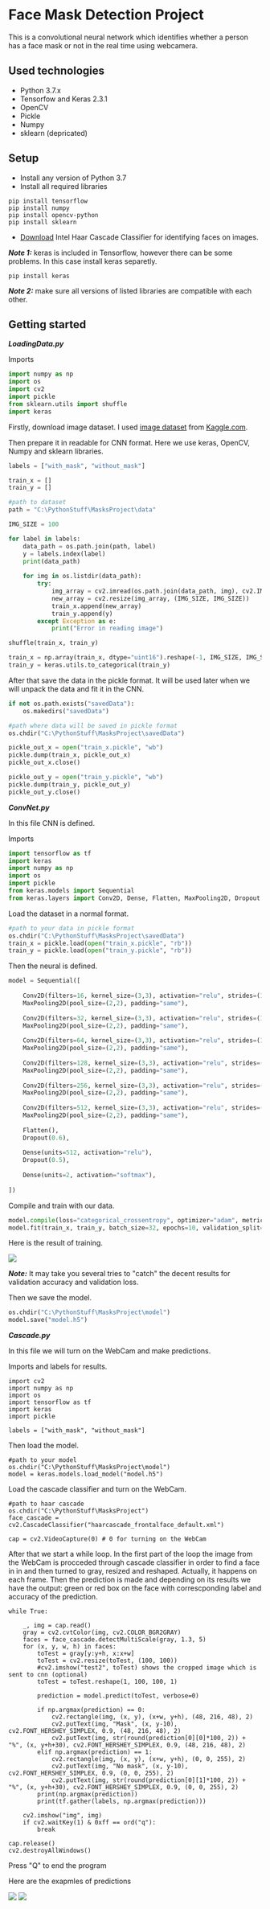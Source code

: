 # Face Mask Detection Project

This is a convolutional neural network which identifies whether a person has a face mask or not in the real time using webcamera.

## Used technologies

* Python 3.7.x 
* Tensorfow and Keras 2.3.1
* OpenCV
* Pickle
* Numpy
* sklearn (depricated)

## Setup

* Install any version of Python 3.7
* Install all required libraries

```
pip install tensorflow
pip install numpy
pip install opencv-python
pip install sklearn
```

* [Download](https://github.com/opencv/opencv/blob/master/data/haarcascades/haarcascade_frontalface_default.xml) Intel Haar Cascade Classifier for identifying faces on images.

***Note 1:*** keras is included in Tensorflow, however there can be some problems. In this case install keras separetly.

```pip install keras```

***Note 2:*** make sure all versions of listed libraries are compatible with each other.

## Getting started

***LoadingData.py***

Imports
```python
import numpy as np
import os
import cv2
import pickle
from sklearn.utils import shuffle
import keras
```

Firstly, download image dataset. I used [image dataset](https://www.kaggle.com/omkargurav/face-mask-dataset) from [Kaggle.com](https://www.kaggle.com/).

Then prepare it in readable for CNN format. Here we use keras, OpenCV, Numpy and sklearn libraries. 

```python
labels = ["with_mask", "without_mask"]

train_x = []
train_y = []

#path to dataset
path = "C:\PythonStuff\MasksProject\data"  

IMG_SIZE = 100

for label in labels:
    data_path = os.path.join(path, label)
    y = labels.index(label)
    print(data_path)
   
    for img in os.listdir(data_path):
        try:
            img_array = cv2.imread(os.path.join(data_path, img), cv2.IMREAD_GRAYSCALE)
            new_array = cv2.resize(img_array, (IMG_SIZE, IMG_SIZE))
            train_x.append(new_array)
            train_y.append(y)
        except Exception as e:
            print("Error in reading image")

shuffle(train_x, train_y)

train_x = np.array(train_x, dtype="uint16").reshape(-1, IMG_SIZE, IMG_SIZE, 1)
train_y = keras.utils.to_categorical(train_y)
```
 
After that save the data in the pickle format. It will be used later when we will unpack the data and fit it in the CNN.
```python
if not os.path.exists("savedData"):
    os.makedirs("savedData")

#path where data will be saved in pickle format
os.chdir("C:\PythonStuff\MasksProject\savedData")

pickle_out_x = open("train_x.pickle", "wb")
pickle.dump(train_x, pickle_out_x)    
pickle_out_x.close()

pickle_out_y = open("train_y.pickle", "wb")
pickle.dump(train_y, pickle_out_y)
pickle_out_y.close()  
```

***ConvNet.py***

In this file CNN is defined.

Imports

```python
import tensorflow as tf
import keras
import numpy as np
import os
import pickle
from keras.models import Sequential
from keras.layers import Conv2D, Dense, Flatten, MaxPooling2D, Dropout
```

Load the dataset in a normal format.

```python
#path to your data in pickle format
os.chdir("C:\PythonStuff\MasksProject\savedData")
train_x = pickle.load(open("train_x.pickle", "rb"))
train_y = pickle.load(open("train_y.pickle", "rb"))
```

Then the neural is defined.

```python
model = Sequential([
 
	Conv2D(filters=16, kernel_size=(3,3), activation="relu", strides=(1,1), padding="same", input_shape=train_x.shape[1:]), 
    MaxPooling2D(pool_size=(2,2), padding="same"),   
    
    Conv2D(filters=32, kernel_size=(3,3), activation="relu", strides=(1,1), padding="same"),
    MaxPooling2D(pool_size=(2,2), padding="same"),
    
    Conv2D(filters=64, kernel_size=(3,3), activation="relu", strides=(1,1), padding="same"),
    MaxPooling2D(pool_size=(2,2), padding="same"),
    
    Conv2D(filters=128, kernel_size=(3,3), activation="relu", strides=(1,1), padding="same", input_shape=train_x.shape[1:]), 
    MaxPooling2D(pool_size=(2,2), padding="same"),   
    
    Conv2D(filters=256, kernel_size=(3,3), activation="relu", strides=(1,1), padding="same"),
    MaxPooling2D(pool_size=(2,2), padding="same"),
    
    Conv2D(filters=512, kernel_size=(3,3), activation="relu", strides=(1,1), padding="same"),
    MaxPooling2D(pool_size=(2,2), padding="same"),
    
    Flatten(),
    Dropout(0.6),
    
    Dense(units=512, activation="relu"),
    Dropout(0.5),
    
    Dense(units=2, activation="softmax"),  
 
])
```

Compile and train with our data.

```python
model.compile(loss="categorical_crossentropy", optimizer="adam", metrics=["accuracy"])
model.fit(train_x, train_y, batch_size=32, epochs=10, validation_split=0.1)
```

Here is the result of training. 

![](Images/accuracy.png)

***Note:*** It may take you several tries to "catch" the decent results for validation accuracy and validation loss.

Then we save the model.

```python
os.chdir("C:\PythonStuff\MasksProject\model")
model.save("model.h5")
```

***Cascade.py***

In this file we will turn on the WebCam and make predictions.

Imports and labels for results.

```
import cv2
import numpy as np
import os
import tensorflow as tf
import keras
import pickle

labels = ["with_mask", "without_mask"]
```

Then load the model.

```
#path to your model
os.chdir("C:\PythonStuff\MasksProject\model")
model = keras.models.load_model("model.h5")
```

Load the cascade classifier and turn on the WebCam.

```
#path to haar cascade
os.chdir("C:\PythonStuff\MasksProject")
face_cascade = cv2.CascadeClassifier("haarcascade_frontalface_default.xml")

cap = cv2.VideoCapture(0) # 0 for turning on the WebCam
```

After that we start a while loop. In the first part of the loop the image from the WebCam is procceded through cascade classifier in order to find a face in in and then turned to gray, resized and reshaped. Actually, it happens on each frame. Then the prediction is made and depending on its results we have the output: green or red box on the face with correscponding label and accuracy of the prediction.

```
while True:
    
    _, img = cap.read()
    gray = cv2.cvtColor(img, cv2.COLOR_BGR2GRAY)
    faces = face_cascade.detectMultiScale(gray, 1.3, 5)
    for (x, y, w, h) in faces:        
        toTest = gray[y:y+h, x:x+w]
        toTest = cv2.resize(toTest, (100, 100))
        #cv2.imshow("test2", toTest) shows the cropped image which is sent to cnn (optional)
        toTest = toTest.reshape(1, 100, 100, 1)
        
        prediction = model.predict(toTest, verbose=0)
        
        if np.argmax(prediction) == 0:
            cv2.rectangle(img, (x, y), (x+w, y+h), (48, 216, 48), 2)
            cv2.putText(img, "Mask", (x, y-10), cv2.FONT_HERSHEY_SIMPLEX, 0.9, (48, 216, 48), 2)
            cv2.putText(img, str(round(prediction[0][0]*100, 2)) + "%", (x, y+h+30), cv2.FONT_HERSHEY_SIMPLEX, 0.9, (48, 216, 48), 2)
        elif np.argmax(prediction) == 1:
            cv2.rectangle(img, (x, y), (x+w, y+h), (0, 0, 255), 2)
            cv2.putText(img, "No mask", (x, y-10), cv2.FONT_HERSHEY_SIMPLEX, 0.9, (0, 0, 255), 2)
            cv2.putText(img, str(round(prediction[0][1]*100, 2)) + "%", (x, y+h+30), cv2.FONT_HERSHEY_SIMPLEX, 0.9, (0, 0, 255), 2)
        print(np.argmax(prediction))
        print(tf.gather(labels, np.argmax(prediction)))
    
    cv2.imshow("img", img)
    if cv2.waitKey(1) & 0xff == ord("q"): 
        break

cap.release()
cv2.destroyAllWindows()
```

Press "Q" to end the program

Here are the exapmles of predictions

![](Images/maskIsOn.png)  ![](Images/noMask.png)

